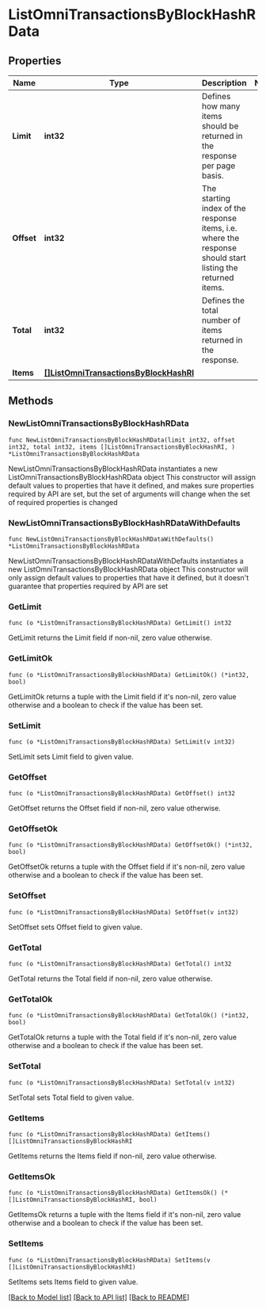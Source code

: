 # ListOmniTransactionsByBlockHashRData

## Properties

Name | Type | Description | Notes
------------ | ------------- | ------------- | -------------
**Limit** | **int32** | Defines how many items should be returned in the response per page basis. | 
**Offset** | **int32** | The starting index of the response items, i.e. where the response should start listing the returned items. | 
**Total** | **int32** | Defines the total number of items returned in the response. | 
**Items** | [**[]ListOmniTransactionsByBlockHashRI**](ListOmniTransactionsByBlockHashRI.md) |  | 

## Methods

### NewListOmniTransactionsByBlockHashRData

`func NewListOmniTransactionsByBlockHashRData(limit int32, offset int32, total int32, items []ListOmniTransactionsByBlockHashRI, ) *ListOmniTransactionsByBlockHashRData`

NewListOmniTransactionsByBlockHashRData instantiates a new ListOmniTransactionsByBlockHashRData object
This constructor will assign default values to properties that have it defined,
and makes sure properties required by API are set, but the set of arguments
will change when the set of required properties is changed

### NewListOmniTransactionsByBlockHashRDataWithDefaults

`func NewListOmniTransactionsByBlockHashRDataWithDefaults() *ListOmniTransactionsByBlockHashRData`

NewListOmniTransactionsByBlockHashRDataWithDefaults instantiates a new ListOmniTransactionsByBlockHashRData object
This constructor will only assign default values to properties that have it defined,
but it doesn't guarantee that properties required by API are set

### GetLimit

`func (o *ListOmniTransactionsByBlockHashRData) GetLimit() int32`

GetLimit returns the Limit field if non-nil, zero value otherwise.

### GetLimitOk

`func (o *ListOmniTransactionsByBlockHashRData) GetLimitOk() (*int32, bool)`

GetLimitOk returns a tuple with the Limit field if it's non-nil, zero value otherwise
and a boolean to check if the value has been set.

### SetLimit

`func (o *ListOmniTransactionsByBlockHashRData) SetLimit(v int32)`

SetLimit sets Limit field to given value.


### GetOffset

`func (o *ListOmniTransactionsByBlockHashRData) GetOffset() int32`

GetOffset returns the Offset field if non-nil, zero value otherwise.

### GetOffsetOk

`func (o *ListOmniTransactionsByBlockHashRData) GetOffsetOk() (*int32, bool)`

GetOffsetOk returns a tuple with the Offset field if it's non-nil, zero value otherwise
and a boolean to check if the value has been set.

### SetOffset

`func (o *ListOmniTransactionsByBlockHashRData) SetOffset(v int32)`

SetOffset sets Offset field to given value.


### GetTotal

`func (o *ListOmniTransactionsByBlockHashRData) GetTotal() int32`

GetTotal returns the Total field if non-nil, zero value otherwise.

### GetTotalOk

`func (o *ListOmniTransactionsByBlockHashRData) GetTotalOk() (*int32, bool)`

GetTotalOk returns a tuple with the Total field if it's non-nil, zero value otherwise
and a boolean to check if the value has been set.

### SetTotal

`func (o *ListOmniTransactionsByBlockHashRData) SetTotal(v int32)`

SetTotal sets Total field to given value.


### GetItems

`func (o *ListOmniTransactionsByBlockHashRData) GetItems() []ListOmniTransactionsByBlockHashRI`

GetItems returns the Items field if non-nil, zero value otherwise.

### GetItemsOk

`func (o *ListOmniTransactionsByBlockHashRData) GetItemsOk() (*[]ListOmniTransactionsByBlockHashRI, bool)`

GetItemsOk returns a tuple with the Items field if it's non-nil, zero value otherwise
and a boolean to check if the value has been set.

### SetItems

`func (o *ListOmniTransactionsByBlockHashRData) SetItems(v []ListOmniTransactionsByBlockHashRI)`

SetItems sets Items field to given value.



[[Back to Model list]](../README.md#documentation-for-models) [[Back to API list]](../README.md#documentation-for-api-endpoints) [[Back to README]](../README.md)


